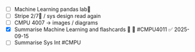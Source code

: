 
- [ ] Machine Learning pandas lab📅 
- [ ] Stripe 2/7🔺  / sys design read again
- [ ] CMPU 4007 -> images / diagrams
- [x] Summarise Machine Learning and flashcards 🔽 🔁 #CMPU4011 ✅ 2025-09-15
- [ ] Summarise Sys Int #CMPU
